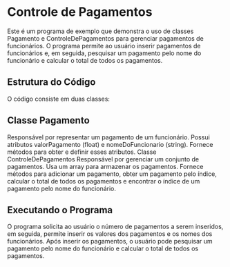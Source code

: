 # Controle de Pagamentos
Este é um programa de exemplo que demonstra o uso de classes Pagamento e ControleDePagamentos para gerenciar pagamentos de funcionários. O programa permite ao usuário inserir pagamentos de funcionários e, em seguida, pesquisar um pagamento pelo nome do funcionário e calcular o total de todos os pagamentos.

## Estrutura do Código
O código consiste em duas classes:

## Classe Pagamento
Responsável por representar um pagamento de um funcionário.
Possui atributos valorPagamento (float) e nomeDoFuncionario (string).
Fornece métodos para obter e definir esses atributos.
Classe ControleDePagamentos
Responsável por gerenciar um conjunto de pagamentos.
Usa um array para armazenar os pagamentos.
Fornece métodos para adicionar um pagamento, obter um pagamento pelo índice, calcular o total de todos os pagamentos e encontrar o índice de um pagamento pelo nome do funcionário.
## Executando o Programa
O programa solicita ao usuário o número de pagamentos a serem inseridos, em seguida, permite inserir os valores dos pagamentos e os nomes dos funcionários. Após inserir os pagamentos, o usuário pode pesquisar um pagamento pelo nome do funcionário e calcular o total de todos os pagamentos.